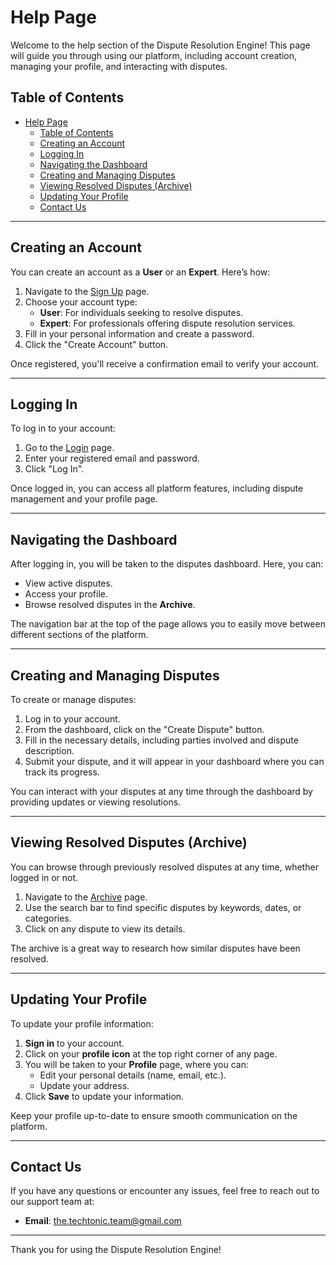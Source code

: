 # Help Page

Welcome to the help section of the Dispute Resolution Engine! This page will guide you through using our platform, including account creation, managing your profile, and interacting with disputes.

## Table of Contents
- [Help Page](#help-page)
	- [Table of Contents](#table-of-contents)
	- [Creating an Account](#creating-an-account)
	- [Logging In](#logging-in)
	- [Navigating the Dashboard](#navigating-the-dashboard)
	- [Creating and Managing Disputes](#creating-and-managing-disputes)
	- [Viewing Resolved Disputes (Archive)](#viewing-resolved-disputes-archive)
	- [Updating Your Profile](#updating-your-profile)
	- [Contact Us](#contact-us)

---

## Creating an Account

You can create an account as a **User** or an **Expert**. Here’s how:

1. Navigate to the [Sign Up](https://capstone-dre.dns.net.za/signup) page.
2. Choose your account type: 
    - **User**: For individuals seeking to resolve disputes.
    - **Expert**: For professionals offering dispute resolution services.
3. Fill in your personal information and create a password.
4. Click the "Create Account" button.

Once registered, you'll receive a confirmation email to verify your account.

---

## Logging In

To log in to your account:

1. Go to the [Login](https://capstone-dre.dns.net.za/login) page.
2. Enter your registered email and password.
3. Click "Log In".

Once logged in, you can access all platform features, including dispute management and your profile page.

---

## Navigating the Dashboard

After logging in, you will be taken to the disputes dashboard. Here, you can:

- View active disputes.
- Access your profile.
- Browse resolved disputes in the **Archive**.

The navigation bar at the top of the page allows you to easily move between different sections of the platform.

---

## Creating and Managing Disputes

To create or manage disputes:

1. Log in to your account.
2. From the dashboard, click on the "Create Dispute" button.
3. Fill in the necessary details, including parties involved and dispute description.
4. Submit your dispute, and it will appear in your dashboard where you can track its progress.

You can interact with your disputes at any time through the dashboard by providing updates or viewing resolutions.

---

## Viewing Resolved Disputes (Archive)

You can browse through previously resolved disputes at any time, whether logged in or not.

1. Navigate to the [Archive](https://capstone-dre.dns.net.za/archive) page.
2. Use the search bar to find specific disputes by keywords, dates, or categories.
3. Click on any dispute to view its details.

The archive is a great way to research how similar disputes have been resolved.

---

## Updating Your Profile

To update your profile information:

1. **Sign in** to your account.
2. Click on your **profile icon** at the top right corner of any page.
3. You will be taken to your **Profile** page, where you can:
    - Edit your personal details (name, email, etc.).
    - Update your address.
4. Click **Save** to update your information.

Keep your profile up-to-date to ensure smooth communication on the platform.

---

## Contact Us

If you have any questions or encounter any issues, feel free to reach out to our support team at:

- **Email**: the.techtonic.team@gmail.com

---

Thank you for using the Dispute Resolution Engine!
